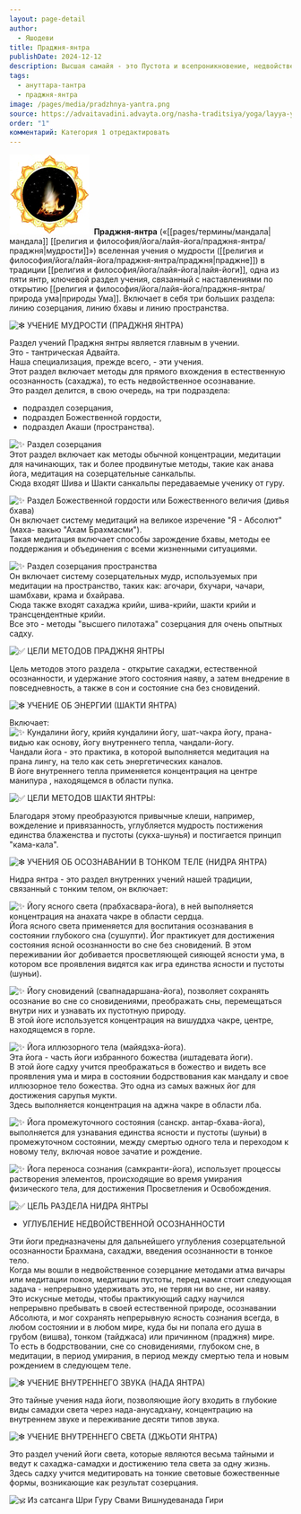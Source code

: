 ```yaml
---
layout: page-detail
author:
  - Яшодеви
title: Праджня-янтра
publishDate: 2024-12-12
description: Высшая самайя - это Пустота и всепроникновение, недвойственность и изначальная чистота и безупречность нашей исконной изначальной Мудрости (Праджняны)
tags:
  - ануттара-тантра
  - праджня-янтра
image: /pages/media/pradzhnya-yantra.png
source: https://advaitavadini.advayta.org/nasha-traditsiya/yoga/layya-yoga/put-mudrosti-pradzhnya-yantra/
order: "1"
комментарий: Категория 1 отредактировать
---
```

![Праджня-янтра](pages/media/pradzhnya-yantra.png)
![]()
**Праджня-янтра** («[[pages/термины/мандала|мандала]] [[религия и философия/йога/лайя-йога/праджня-янтра/праджня|мудрости]]») вселенная учения о мудрости ([[религия и философия/йога/лайя-йога/праджня-янтра/праджня|праджне]]) в традиции [[религия и философия/йога/лайя-йога|лайя-йоги]], одна из пяти янтр, ключевой раздел учения, связанный с наставлениями по открытию [[религия и философия/йога/лайя-йога/праджня-янтра/природа ума|природы Ума]]. Включает в себя три больших раздела: линию созерцания, линию бхавы и линию пространства.

  
![❇](https://vk.com/emoji/e/e29d87_2x.png) УЧЕНИЕ МУДРОСТИ (ПРАДЖНЯ ЯНТРА)

  

Раздел учений Праджня янтры является главным в учении.  
Это - тантрическая Адвайта.  
Наша специализация, прежде всего, - эти учения.  
Этот раздел включает методы для прямого вхождения в естественную осознанность (сахаджа), то есть недвойственное осознавание.  
Это раздел делится, в свою очередь, на три подраздела:  
- подраздел созерцания,  
- подраздел Божественной гордости,  
- подраздел Акаши (пространства).

  

![✨](https://vk.com/emoji/e/e29ca8_2x.png) Раздел созерцания  
Этот раздел включает как методы обычной концентрации, медитации для начинающих, так и более продвинутые методы, такие как анава йога, медитация на созерцательные санкальпы.  
Сюда входят Шива и Шакти санкальпы передаваемые ученику от гуру.

  

![✨](https://vk.com/emoji/e/e29ca8_2x.png) Раздел Божественной гордости или Божественного величия (дивья бхава)  
Он включает систему медитаций на великое изречение "Я - Абсолют" (маха- вакью "Ахам Брахмасми").  
Такая медитация включает способы зарождение бхавы, методы ее поддержания и объединения с всеми жизненными ситуациями.

  

![✨](https://vk.com/emoji/e/e29ca8_2x.png) Раздел созерцания пространства  
Он включает систему созерцательных мудр, используемых при медитации на пространство, таких как: агочари, бхучари, чачари, шамбхави, крама и бхайрава.  
Сюда также входят сахаджа крийи, шива-крийи, шакти крийи и трансцендентные крийи.  
Все это - методы "высшего пилотажа" созерцания для очень опытных садху.

  

![✅](https://vk.com/emoji/e/e29c85_2x.png) ЦЕЛИ МЕТОДОВ ПРАДЖНЯ ЯНТРЫ

  

Цель методов этого раздела - открытие сахаджи, естественной осознанности, и удержание этого состояния наяву, а затем внедрение в повседневность, а также в сон и состояние сна без сновидений.

  

![❇](https://vk.com/emoji/e/e29d87_2x.png) УЧЕНИЕ ОБ ЭНЕРГИИ (ШАКТИ ЯНТРА)

  

Включает:  
![✨](https://vk.com/emoji/e/e29ca8_2x.png) Кундалини йогу, крийя кундалини йогу, шат-чакра йогу, прана-видью как основу, йогу внутреннего тепла, чандали-йогу.  
Чандали йога - это практика, в которой выполняется медитация на прана лингу, на тело как сеть энергетических каналов.  
В йоге внутреннего тепла применяется концентрация на центре манипура , находящемся в области пупка.

  

![✅](https://vk.com/emoji/e/e29c85_2x.png) ЦЕЛИ МЕТОДОВ ШАКТИ ЯНТРЫ:

  

Благодаря этому преобразуются привычные клеши, например, вожделение и привязанность, углубляется мудрость постижения единства блаженства и пустоты (сукха-шунья) и постигается принцип "кама-кала".  
  
![❇](https://vk.com/emoji/e/e29d87_2x.png) УЧЕНИЯ ОБ ОСОЗНАВАНИИ В ТОНКОМ ТЕЛЕ (НИДРА ЯНТРА)

  

Нидра янтра - это раздел внутренних учений нашей традиции, связанный с тонким телом, он включает:

  

![✨](https://vk.com/emoji/e/e29ca8_2x.png) Йогу ясного света (прабхасвара-йога), в ней выполняется концентрация на анахата чакре в области сердца.  
Йога ясного света применяется для воспитания осознавания в состоянии глубокого сна (сушупти). Йог практикует для достижения состояния ясной осознанности во сне без сновидений. В этом переживании йог добивается просветляющей сияющей ясности ума, в котором все проявления видятся как игра единства ясности и пустоты (шуньи).  
  
![✨](https://vk.com/emoji/e/e29ca8_2x.png) Йогу сновидений (свапнадаршана-йога), позволяет сохранять осознание во сне со сновидениями, преображать сны, перемещаться внутри них и узнавать их пустотную природу.  
В этой йоге используется концентрация на вишуддха чакре, центре, находящемся в горле.

  

![✨](https://vk.com/emoji/e/e29ca8_2x.png) Йога иллюзорного тела (майядэха-йога).  
Эта йога - часть йоги избранного божества (иштадевата йоги).  
В этой йоге садху учится преображаться в божество и видеть все проявления ума и мира в состоянии бодрствования как мандалу и свое иллюзорное тело божества. Это одна из самых важных йог для достижения сарупья мукти.  
Здесь выполняется концентрация на аджна чакре в области лба.  
  
![✨](https://vk.com/emoji/e/e29ca8_2x.png) Йога промежуточного состояния (санскр. антар-бхава-йога), выполняется для узнавания единства ясности и пустоты (шуньи) в промежуточном состоянии, между смертью одного тела и переходом к новому телу, включая новое зачатие и рождение.

  

![✨](https://vk.com/emoji/e/e29ca8_2x.png) Йога переноса сознания (самкранти-йога), использует процессы растворения элементов, происходящие во время умирания физического тела, для достижения Просветления и Освобождения.

  

![✅](https://vk.com/emoji/e/e29c85_2x.png) ЦЕЛЬ РАЗДЕЛА НИДРА ЯНТРЫ  
- УГЛУБЛЕНИЕ НЕДВОЙСТВЕННОЙ ОСОЗНАННОСТИ

  

Эти йоги предназначены для дальнейшего углубления созерцательной осознанности Брахмана, сахаджи, введения осознанности в тонкое тело.  
Когда мы вошли в недвойственное созерцание методами атма вичары или медитации покоя, медитации пустоты, перед нами стоит следующая задача - непрерывно удерживать это, не теряя ни во сне, ни наяву.  
Это искусные методы, чтобы практикующий садху научился непрерывно пребывать в своей естественной природе, осознавании Абсолюта, и мог сохранять непрерывную ясность сознания всегда, в любом состоянии и в любом мире, куда бы ни попала его душа в грубом (вишва), тонком (тайджаса) или причинном (праджня) мире.  
То есть в бодрствовании, сне со сновидениями, глубоком сне, в медитации, в период умирания, в период между смертью тела и новым рождением в следующем теле.

  

![❇](https://vk.com/emoji/e/e29d87_2x.png) УЧЕНИЕ ВНУТРЕННЕГО ЗВУКА (НАДА ЯНТРА)

  

Это тайные учения нада йоги, позволяющие йогу входить в глубокие виды самадхи света через нада-анусадхану, концентрацию на внутреннем звуке и переживание десяти типов звука.

  

![❇](https://vk.com/emoji/e/e29d87_2x.png) УЧЕНИЕ ВНУТРЕННЕГО СВЕТА (ДЖЬОТИ ЯНТРА)

  

Это раздел учений йоги света, которые являются весьма тайными и ведут к сахаджа-самадхи и достижению тела света за одну жизнь.  
Здесь садху учится медитировать на тонкие световые божественные формы, возникающие как результат созерцания.

  

![🕉](https://vk.com/emoji/e/f09f9589_2x.png) Из сатсанга Шри Гуру Свами Вишнудеванада Гири

